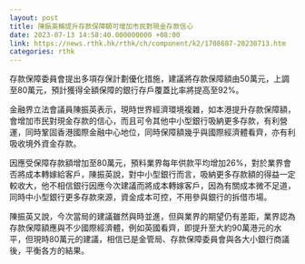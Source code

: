 ```yaml
---
layout: post
title: 陳振英稱提升存款保障額可增加市民對現金存款信心
date: 2023-07-13 14:58:40.000000000 +08:00
link: https://news.rthk.hk/rthk/ch/component/k2/1708687-20230713.htm
categories: rthk
---
```


存款保障委員會提出多項存保計劃優化措施，建議將存款保障額由50萬元，上調至80萬元，預計獲得全額保障的銀行存戶覆蓋比率將提高至92%。

金融界立法會議員陳振英表示，現時世界經濟環境複雜，如本港提升存款保障額，會增加市民對現金存款的信心，而且可令其他中小型銀行吸納更多存款，有利營運，同時鞏固香港國際金融中心地位，同時保障額幾乎與國際經濟體看齊，亦有利吸收境外資金存款。

因應受保障存款額增加至80萬元，預料業界每年供款平均增加26%，對於業界會否將成本轉嫁給客戶，陳振英說，對中小型銀行而言，吸納更多存款額的得益一定較收大，他不相信銀行因應今次建議而將成本轉嫁客戶，因為有關成本微不足道，同時中小型銀行更多存款來源，資金成本可控，不用參與銀行的拆借市場。

陳振英又說，今次當局的建議雖然與時並進，但與業界的期望仍有差距，業界認為存款保障額應與不少國際經濟體，例如英國看齊，即提升至大約90萬港元的水平，但現時80萬元的建議，相信已是金管局、存款保障委員會與各大小銀行商議後，平衡各方的結果。
